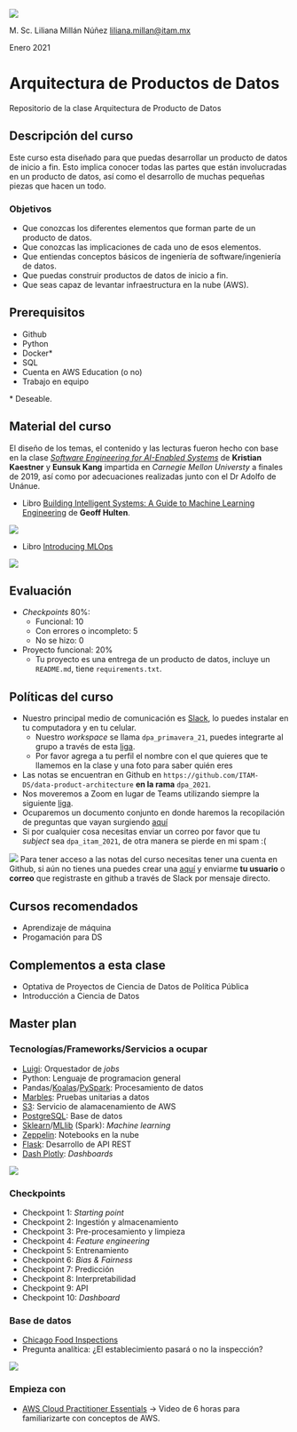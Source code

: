 ![](images/itam_logo.png)

M. Sc. Liliana Millán Núñez liliana.millan@itam.mx

Enero 2021

# Arquitectura de Productos de Datos

Repositorio de la clase Arquitectura de Producto de Datos


## Descripción del curso

Este curso esta diseñado para que puedas desarrollar un producto de datos de inicio a fin. Esto implica conocer todas las partes que están involucradas en un producto de datos, así como el desarrollo de muchas pequeñas piezas que hacen un todo.

### Objetivos

+ Que conozcas los diferentes elementos que forman parte de un producto de datos.
+ Que conozcas las implicaciones de cada uno de esos elementos.
+ Que entiendas conceptos básicos de ingeniería de software/ingeniería de datos.
+ Que puedas construir productos de datos de inicio a fin.
+ Que seas capaz de levantar infraestructura en la nube (AWS).


## Prerequisitos

+ Github
+ Python
+ Docker\*
+ SQL
+ Cuenta en AWS Education (o no)
+ Trabajo en equipo

\* Deseable.


## Material del curso

El diseño de los temas, el contenido y las lecturas fueron hecho con base en la clase [*Software Engineering for AI-Enabled Systems*](https://ckaestne.github.io/seai/) de **Kristian Kaestner** y **Eunsuk Kang** impartida en *Carnegie Mellon Universty* a finales de 2019, así como por adecuaciones realizadas junto con el Dr Adolfo de Unánue.

+ Libro [Building Intelligent Systems: A Guide to Machine Learning Engineering](https://www.amazon.com.mx/Building-Intelligent-Systems-Learning-Engineering-ebook/dp/B07B91WQHR/ref=sr_1_1?__mk_es_MX=%C3%85M%C3%85%C5%BD%C3%95%C3%91&keywords=building+intelligent+systems&qid=1579111267&sr=8-1) de **Geoff Hulten**.

![](images/building_intelligent_systems.jpeg)

+ Libro [Introducing MLOps](https://www.amazon.com.mx/Introducing-MLOps-Machine-Learning-Enterprise-ebook/dp/B08PDW3JLY/ref=sr_1_1?__mk_es_MX=%C3%85M%C3%85%C5%BD%C3%95%C3%91&dchild=1&keywords=mlops&qid=1610337923&sr=8-1)

![](images/introducing_mlops.jpeg)

## Evaluación

+ *Checkpoints* 80%:
  + Funcional: 10
  + Con errores o incompleto: 5
  + No se hizo: 0
+ Proyecto funcional: 20%
  + Tu proyecto es una entrega de un producto de datos, incluye un `README.md`, tiene `requirements.txt`.


## Políticas del curso

+ Nuestro principal medio de comunicación es [Slack](https://slack.com/intl/es-mx/), lo puedes instalar en tu computadora y en tu celular.
  + Nuestro *workspace* se llama `dpa_primavera_21`, puedes integrarte al grupo a través de esta [liga](https://join.slack.com/t/dpaprimavera21/shared_invite/zt-krewnpn8-POOJrJRRhlAofWzhyiZ3uA).
  + Por favor agrega a tu perfil el nombre con el que quieres que te llamemos en la clase y una foto para saber quién eres
+ Las notas se encuentran en Github en `https://github.com/ITAM-DS/data-product-architecture` **en la rama** `dpa_2021`.
+ Nos moveremos a Zoom en lugar de Teams utilizando siempre la siguiente [liga](https://itam.zoom.us/j/91296837188?pwd=RFhYSlVBOS9ZcXprc1U4VWNkaGdKdz09).
+ Ocuparemos un documento conjunto en donde haremos la recopilación de preguntas que vayan surgiendo [aquí](https://docs.google.com/document/d/1O6rYP4ln_nz4cMSJ5YdJAT5AyohmdvaQhn-jfxp6_VE/edit?usp=sharing)
+ Si por cualquier cosa necesitas enviar un correo por favor que tu *subject* sea `dpa_itam_2021`, de otra manera se pierde en mi spam :(

![](images/pointer.png)  Para tener acceso a las notas del curso necesitas tener una cuenta en Github, si aún no tienes una puedes crear una [aquí](https://github.com/) y enviarme **tu usuario** o **correo** que registraste en github a través de Slack por mensaje directo.

## Cursos recomendados

+ Aprendizaje de máquina
+ Progamación para DS

## Complementos a esta clase

+ Optativa de Proyectos de Ciencia de Datos de Política Pública
+ Introducción a Ciencia de Datos


## Master plan

### Tecnologías/Frameworks/Servicios a ocupar

+ [Luigi](https://luigi.readthedocs.io/en/stable/): Orquestador de *jobs*
+ Python: Lenguaje de programacion general
+ Pandas/[Koalas](https://docs.databricks.com/languages/koalas.html)/[PySpark](https://spark.apache.org/docs/latest/api/python/index.html): Procesamiento de datos
+ [Marbles](https://github.com/twosigma/marbles): Pruebas unitarias a datos
+ [S3](https://aws.amazon.com/es/s3/): Servicio de alamacenamiento de AWS
+ [PostgreSQL](https://www.postgresql.org/): Base de datos
+ [Sklearn](https://scikit-learn.org/stable/modules/classes.html)/[MLlib](https://spark.apache.org/docs/latest/ml-guide.html) (Spark): *Machine learning*
+ [Zeppelin](https://zeppelin.apache.org/): Notebooks en la nube
+ [Flask](https://flask.palletsprojects.com/en/1.1.x/): Desarrollo de API REST
+ [Dash Plotly](https://plotly.com/dash/): *Dashboards*

![](images/dpa_2021.png)

### Checkpoints

+ Checkpoint 1: *Starting point*
+ Checkpoint 2: Ingestión y almacenamiento
+ Checkpoint 3: Pre-procesamiento y limpieza
+ Checkpoint 4: *Feature engineering*
+ Checkpoint 5: Entrenamiento
+ Checkpoint 6: *Bias & Fairness*
+ Checkpoint 7: Predicción
+ Checkpoint 8: Interpretabilidad
+ Checkpoint 9: API
+ Checkpoint 10: *Dashboard*

### Base de datos

+ [Chicago Food Inspections](https://data.cityofchicago.org/Health-Human-Services/Food-Inspections/4ijn-s7e5)
+ Pregunta analítica: ¿El establecimiento pasará o no la inspección?

![](images/dataset.png)

### Empieza con

+ [AWS Cloud Practitioner Essentials](https://aws.amazon.com/training/course-descriptions/cloud-practitioner-essentials/) -> Video de 6 horas para familiarizarte con conceptos de AWS.
